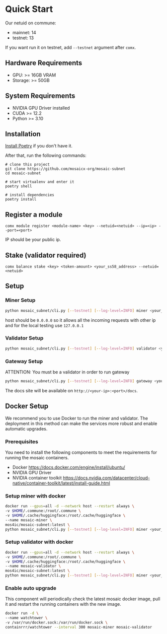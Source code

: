 # Quick Start

Our netuid on commune:

* mainnet: 14
* testnet: 13

If you want run it on testnet, add `--testnet` argument after `comx`.

## Hardware Requirements

* GPU: >= 16GB VRAM
* Storage: >= 50GB

## System Requirements

* NVIDIA GPU Driver installed
* CUDA >= 12.2
* Python >= 3.10

## Installation

[Install Poetry](https://python-poetry.org/docs/) if you don't have it.

After that, run the following commands:

```
# clone this project
git clone https://github.com/mosaicx-org/mosaic-subnet
cd mosaic-subnet

# start virtualenv and enter it
poetry shell

# install dependencies
poetry install
```

## Register a module

```
comx module register <module-name> <key> --netuid=<netuid> --ip=<ip> --port=<port>
```

IP should be your public ip.

## Stake (validator required)

```
comx balance stake <key> <token-amount> <your_ss58_address> --netuid=<netuid>
```

## Setup
### Miner Setup

```bash
python mosaic_subnet/cli.py [--testnet] [--log-level=INFO] miner <your_commune_key> <host> <port>
```
host should be `0.0.0.0` so it allows all the incoming requests with other ip and for the local testing use `127.0.0.1`

### Validator Setup

```bash
python mosaic_subnet/cli.py [--testnet] [--log-level=INFO] validator <your_commune_key>
```

### Gateway Setup

ATTENTION: You must be a validator in order to run gateway

```bash
python mosaic_subnet/cli.py [--testnet] [--log-level=INFO] gateway <your_commune_key> <host> <port>
```

The docs site will be available on `http://<your-ip>:<port>/docs`.

## Docker Setup
We recommend you to use Docker to run the miner and validator. The deployment in this method can make the services more robust and enable automatic upgrades.

### Prerequisites
You need to install the following components to meet the requirements for running the mosaic containers.
* Docker https://docs.docker.com/engine/install/ubuntu/
* NVIDIA GPU Driver
* NVIDIA container toolkit https://docs.nvidia.com/datacenter/cloud-native/container-toolkit/latest/install-guide.html

### Setup miner with docker
```bash
docker run --gpus=all -d --network host --restart always \
-v $HOME/.commune:/root/.commune \
-v $HOME/.cache/huggingface:/root/.cache/huggingface \
--name mosaic-miner \
mos4ic/mosaic-subnet:latest \
python mosaic_subnet/cli.py [--testnet] [--log-level=INFO] miner <your_commune_key> <host> <port>
```


### Setup validator with docker
```bash
docker run --gpus=all -d --network host --restart always \
-v $HOME/.commune:/root/.commune \
-v $HOME/.cache/huggingface:/root/.cache/huggingface \
--name mosaic-validator \
mos4ic/mosaic-subnet:latest \
python mosaic_subnet/cli.py [--testnet] [--log-level=INFO] miner <your_commune_key> <host> <port>
```

### Enable auto upgrade
This component will periodically check the latest mosaic docker image, pull it and restart the running containers with the new image.
```bash
docker run -d \
--name watchtower \
-v /var/run/docker.sock:/var/run/docker.sock \
containrrr/watchtower --interval 300 mosaic-miner mosaic-validator 
```